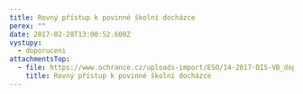 ```yaml
---
title: Rovný přístup k povinné školní docházce
perex: ""
date: 2017-02-28T13:00:52.600Z
vystupy:
  - doporuceni
attachmentsTop:
  - file: https://www.ochrance.cz/uploads-import/ESO/14-2017-DIS-VB_doporuceni_k_zapisum_do_skol.pdf
    title: Rovný přístup k povinné školní docházce
---
```

